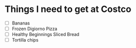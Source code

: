 Things I need to get at Costco
==============================

- [ ] Bananas 
- [ ] Frozen Digiorno Pizza 
- [ ] Healthy Beginnings Sliced Bread 
- [ ] Tortilla chips 
